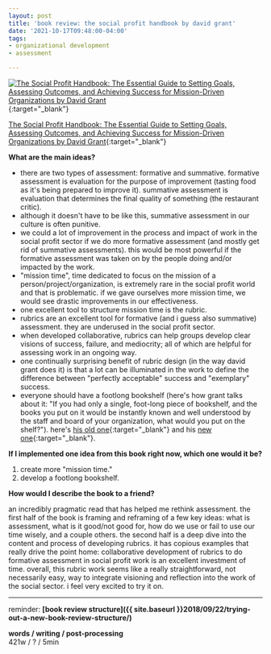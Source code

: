 ```yaml
---
layout: post
title: 'book review: the social profit handbook by david grant'
date: '2021-10-17T09:48:00-04:00'
tags:
- organizational development
- assessment

--- 
```



[![The Social Profit Handbook: The Essential Guide to Setting Goals, Assessing Outcomes, and Achieving Success for Mission-Driven Organizations by David Grant](https://i.gr-assets.com/images/S/compressed.photo.goodreads.com/books/1431282020l/25143885.jpg)](https://www.goodreads.com/book/show/25143885-the-social-profit-handbook){:target="_blank"}

[The Social Profit Handbook: The Essential Guide to Setting Goals, Assessing Outcomes, and Achieving Success for Mission-Driven Organizations by David Grant](https://www.goodreads.com/book/show/25143885-the-social-profit-handbook){:target="_blank"}

 <b>What are the main ideas?</b> 

* there are two types of assessment: formative and summative. formative assessment is evaluation for the purpose of improvement (tasting food as it's being prepared to improve it). summative assessment is evaluation that determines the final quality of something (the restaurant critic). 
* although it doesn't have to be like this, summative assessment in our culture is often punitive. 
* we could a lot of improvement in the process and impact of work in the social profit sector if we do more formative assessment (and mostly get rid of summative assessments). this would be most powerful if the formative assessment was taken on by the people doing and/or impacted by the work.
* "mission time", time dedicated to focus on the mission of a person/project/organization, is extremely rare in the social profit world and that is problematic. if we gave ourselves more mission time, we would see drastic improvements in our effectiveness. 
* one excellent tool to structure mission time is the rubric.
* rubrics are an excellent tool for formative (and i guess also summative) assessment. they are underused in the social profit sector. 
* when developed collaborative, rubrics can help groups develop clear visions of success, failure, and mediocrity; all of which are helpful for assessing work in an ongoing way. 
* one continually surprising benefit of rubric design (in the way david grant does it) is that a lot can be illuminated in the work to define the difference between "perfectly acceptable" success and "exemplary" success.
* everyone should have a footlong bookshelf (here's how grant talks about it: "If you had only a single, foot-long piece of bookshelf, and the books you put on it would be instantly known and well understood by the staff and board of your organization, what would you put on the shelf?"). here's [his old one](http://www.socialprofithandbook.com/new-blog){:target="_blank"} and his [new one](http://www.socialprofithandbook.com/new-blog){:target="_blank"}.

<b>If I implemented one idea from this book right now, which one would it be?</b>

1. create more "mission time."
2. develop a footlong bookshelf.

<b>How would I describe the book to a friend?</b>

an incredibly pragmatic read that has helped me rethink assessment. the first half of the book is framing and reframing of a few key ideas: what is assessment, what is it good/not good for, how do we use or fail to use our time wisely, and a couple others. the second half is a deep dive into the content and process of developing rubrics. it has copious examples that really drive the point home: collaborative development of rubrics to do formative assessment in social profit work is an excellent investment of time. overall, this rubric work seems like a really straightforward, not necessarily easy, way to integrate visioning and reflection into the work of the social sector. i feel very excited to try it on.

---

reminder: **[book review structure]({{ site.baseurl }}2018/09/22/trying-out-a-new-book-review-structure/)**


<!-- &#042; = asterisk -->
<!-- &#039; = single quote '-->

**words / writing / post-processing**  
421w / ? / 5min 